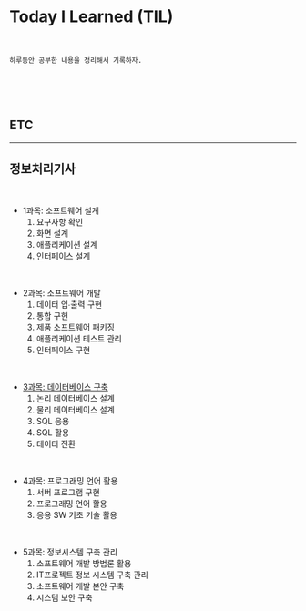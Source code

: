 # Today I Learned (TIL)

<br>

`하루동안 공부한 내용을 정리해서 기록하자. `


<br>
<br>
<br>


## ETC
---




## 정보처리기사

<br>

- 1과목: 소프트웨어 설계
    1. 요구사항 확인
    2. 화면 설계
    3. 애플리케이션 설계
    4. 인터페이스 설계

<br>

- 2과목: 소프트웨어 개발
    1. 데이터 입∙출력 구현
    2. 통합 구현
    3. 제품 소프트웨어 패키징
    4. 애플리케이션 테스트 관리
    5. 인터페이스 구현

<br>

- [3과목: 데이터베이스 구축](https://github.com/clay2026/TIL/tree/main/chapter3)
    1. 논리 데이터베이스 설계
    2. 물리 데이터베이스 설계
    3. SQL 응용
    4. SQL 활용
    5. 데이터 전환

<br>

- 4과목: 프로그래밍 언어 활용
    1. 서버 프로그램 구현
    2. 프로그래밍 언어 활용
    3. 응용 SW 기초 기술 활용

<br>

- 5과목: 정보시스템 구축 관리
    1. 소프트웨어 개발 방법론 활용
    2. IT프로젝트 정보 시스템 구축 관리
    3. 소프트웨어 개발 본안 구축
    4. 시스템 보안 구축

    